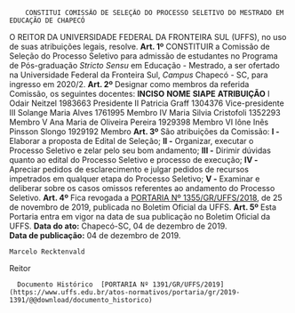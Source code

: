         CONSTITUI COMISSÃO DE SELEÇÃO DO PROCESSO SELETIVO DO MESTRADO EM EDUCAÇÃO DE CHAPECÓ  

 O REITOR DA UNIVERSIDADE FEDERAL DA FRONTEIRA SUL (UFFS), no uso de suas atribuições legais, resolve.   **Art. 1º**  CONSTITUIR a Comissão de Seleção do Processo Seletivo para admissão de estudantes no Programa de Pós-graduação *Stricto Sensu*  em Educação - Mestrado, a ser ofertado na Universidade Federal da Fronteira Sul, *Campus*  Chapecó - SC, para ingresso em 2020/2.   **Art. 2º**  Designar como membros da referida Comissão, os seguintes docentes:     **INCISO**   **NOME**   **SIAPE**   **ATRIBUIÇÃO**     I   Odair Neitzel   1983663   Presidente     II   Patricia Graff   1304376   Vice-presidente     III   Solange Maria Alves   1761995   Membro     IV   Maria Silvia Cristofoli   1352293   Membro     V   Ana Maria de Oliveira Pereira   1929398   Membro     VI   Iône Inês Pinsson Slongo   1929192   Membro       **Art. 3º**  São atribuições da Comissão: **I -**  Elaborar a proposta de Edital de Seleção; **II -**  Organizar, executar o Processo Seletivo e zelar pelo seu bom andamento; **III -**  Dirimir dúvidas quanto ao edital do Processo Seletivo e processo de execução; **IV -**  Apreciar pedidos de esclarecimento e julgar pedidos de recursos impetrados em qualquer etapa do Processo Seletivo; **V -**  Examinar e deliberar sobre os casos omissos referentes ao andamento do Processo Seletivo.   **Art. 4º**  Fica revogada a [PORTARIA Nº 1355/GR/UFFS/2018](https://www.uffs.edu.br/atos-normativos/portaria/gr/2018-1355), de 25 de novembro de 2019, publicada no Boletim Oficial da UFFS.   **Art. 5º**  Esta Portaria entra em vigor na data de sua publicação no Boletim Oficial da UFFS.        **Data do ato:** Chapecó-SC, 04 de dezembro de 2019.   
 **Data de publicação:**  04 de dezembro de 2019. 

    Marcelo Recktenvald   
 Reitor 

      Documento Histórico  [PORTARIA Nº 1391/GR/UFFS/2019](https://www.uffs.edu.br/atos-normativos/portaria/gr/2019-1391/@@download/documento_historico)     
      